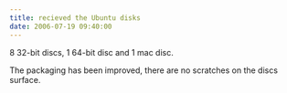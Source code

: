 ```yaml
---
title: recieved the Ubuntu disks
date: 2006-07-19 09:40:00
---
```


8 32-bit discs, 1 64-bit disc and 1 mac disc.

The packaging has been improved, there are no scratches on the discs surface.